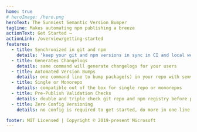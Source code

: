 ```yaml
---
home: true
# heroImage: /hero.png
heroText: The Sunniest Semantic Version Bumper
tagline: Makes automating npm publishing a breeze
actionText: Get Started →
actionLink: /overview/getting-started
features:
  - title: Synchronized in git and npm
    details: 'keep your git and npm versions in sync in CI and local workflows'
  - title: Generates Changelogs
    details: same command will generate changelogs for your users
  - title: Automated Version Bumps
    details: one command line to bump package(s) in your repo with semver
  - title: Single or Monorepo
    details: compatible out of the box for single repo or monorepos
  - title: Pre-Publish Validation Checks
    details: double and triple check git repo and npm registry before publish
  - title: Zero Config Versioning
    details: no config is required to get started, do more in one line

footer: MIT Licensed | Copyright © 2019-present Microsoft
---
```

